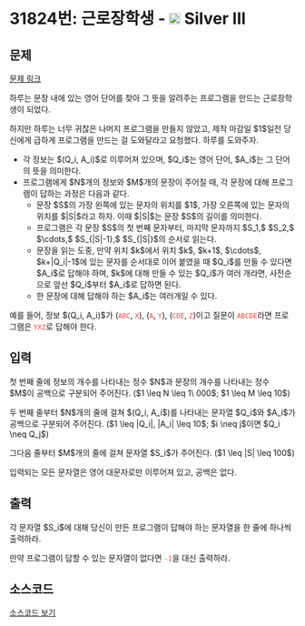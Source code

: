 # 31824번: 근로장학생 - <img src="https://static.solved.ac/tier_small/8.svg" style="height:20px" /> Silver III

<!-- performance -->

<!-- 문제 제출 후 깃허브에 푸시를 했을 때 제출한 코드의 성능이 입력될 공간입니다.-->

<!-- end -->

## 문제

[문제 링크](https://boj.kr/31824)


<p>하루는 문장 내에 있는 영어 단어를 찾아 그 뜻을 알려주는 프로그램을 만드는 근로장학생이 되었다.</p>

<p>하지만 하루는 너무 귀찮은 나머지 프로그램을 만들지 않았고, 제작 마감일 $1$일전 당신에게 급하게 프로그램을 만드는 걸 도와달라고 요청했다. 하루를 도와주자.</p>

<ul>
<li>각 정보는 $(Q_i, A_i)$로 이루어져 있으며, $Q_i$는 영어 단어, $A_i$는 그 단어의 뜻을 의미한다.</li>
<li>프로그램에게 $N$개의 정보와 $M$개의 문장이 주어질 때, 각 문장에 대해 프로그램이 답하는 과정은 다음과 같다.
<ul>
<li>문장 $S$의 가장 왼쪽에 있는 문자의 위치를 $1$, 가장 오른쪽에 있는 문자의 위치를 $|S|$라고 하자. 이때 $|S|$는 문장 $S$의 길이를 의미한다.</li>
<li>프로그램은 각 문장 $S$의 첫 번째 문자부터, 마지막 문자까지 $S_1,$ $S_2,$ $\cdots,$ $S_{|S|-1},$ $S_{|S|}$의 순서로 읽는다.</li>
<li>문장을 읽는 도중, 만약 위치 $k$에서 위치 $k$, $k+1$, $\cdots$, $k+|Q_i|-1$에 있는 문자를 순서대로 이어 붙였을 때 $Q_i$를 만들 수 있다면 $A_i$로 답해야 하며, $k$에 대해 만들 수 있는 $Q_i$가 여러 개라면, 사전순으로 앞선 $Q_i$부터 $A_i$로 답하면 된다.</li>
<li>한 문장에 대해 답해야 하는 $A_i$는 여러개일 수 있다.</li>
</ul>
</li>
</ul>

<p>예를 들어, 정보 $(Q_i, A_i)$가 (<span style="color:#e74c3c;"><code>ABC</code></span>, <span style="color:#e74c3c;"><code>X</code></span>), (<span style="color:#e74c3c;"><code>A</code></span>, <span style="color:#e74c3c;"><code>Y</code></span>), (<span style="color:#e74c3c;"><code>CDE</code></span>, <span style="color:#e74c3c;"><code>Z</code></span>)이고 질문이 <code><span style="color:#e74c3c;">ABCDE</span></code>라면 프로그램은 <span style="color:#e74c3c;"><code>YXZ</code></span>로 답해야 한다.</p>



## 입력


<p>첫 번째 줄에 정보의 개수를 나타내는 정수 $N$과 문장의 개수를 나타내는 정수 $M$이 공백으로 구분되어 주어진다. ($1 \leq N \leq 1\ 000$; $1 \leq M \leq 10$)</p>

<p>두 번째 줄부터 $N$개의 줄에 걸쳐 $(Q_i, A_i$)를 나타내는 문자열 $Q_i$와 $A_i$가 공백으로 구분되어 주어진다. ($1 \leq |Q_i|, |A_i| \leq 10$; $i \neq j$이면 $Q_i \neq Q_j$)</p>

<p>그다음 줄부터 $M$개의 줄에 걸쳐 문자열 $S_i$가 주어진다. ($1 \leq |S| \leq 100$)</p>

<p>입력되는 모든 문자열은 영어 대문자로만 이루어져 있고, 공백은 없다.</p>



## 출력


<p>각 문자열 $S_i$에 대해 당신이 만든 프로그램이 답해야 하는 문자열을 한 줄에 하나씩 출력하라.</p>

<p>만약 프로그램이 답할 수 있는 문자열이 없다면 <span style="color:#e74c3c;"><code>-1</code></span>을 대신 출력하라.</p>



## 소스코드

[소스코드 보기](근로장학생.cpp)